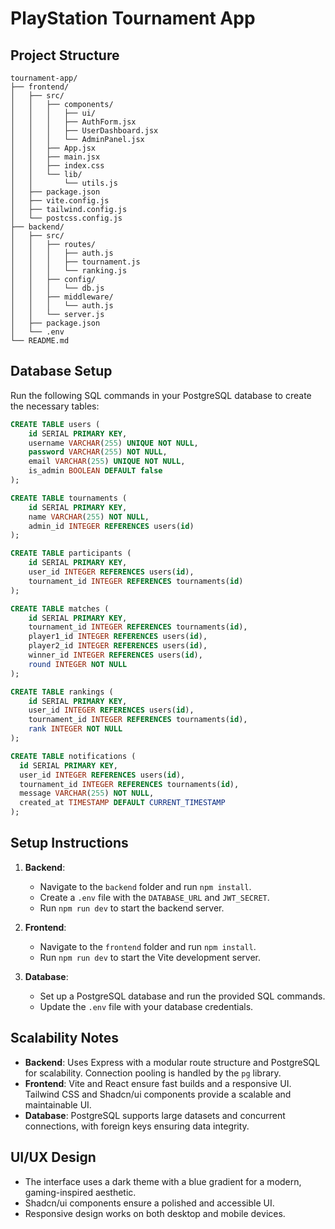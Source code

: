 # PlayStation Tournament App

## Project Structure

```
tournament-app/
├── frontend/
│   ├── src/
│   │   ├── components/
│   │   │   ├── ui/
│   │   │   ├── AuthForm.jsx
│   │   │   ├── UserDashboard.jsx
│   │   │   └── AdminPanel.jsx
│   │   ├── App.jsx
│   │   ├── main.jsx
│   │   ├── index.css
│   │   └── lib/
│   │       └── utils.js
│   ├── package.json
│   ├── vite.config.js
│   ├── tailwind.config.js
│   └── postcss.config.js
├── backend/
│   ├── src/
│   │   ├── routes/
│   │   │   ├── auth.js
│   │   │   ├── tournament.js
│   │   │   └── ranking.js
│   │   ├── config/
│   │   │   └── db.js
│   │   ├── middleware/
│   │   │   └── auth.js
│   │   └── server.js
│   ├── package.json
│   └── .env
└── README.md
```

## Database Setup

Run the following SQL commands in your PostgreSQL database to create the necessary tables:

```sql
CREATE TABLE users (
    id SERIAL PRIMARY KEY,
    username VARCHAR(255) UNIQUE NOT NULL,
    password VARCHAR(255) NOT NULL,
    email VARCHAR(255) UNIQUE NOT NULL,
    is_admin BOOLEAN DEFAULT false
);

CREATE TABLE tournaments (
    id SERIAL PRIMARY KEY,
    name VARCHAR(255) NOT NULL,
    admin_id INTEGER REFERENCES users(id)
);

CREATE TABLE participants (
    id SERIAL PRIMARY KEY,
    user_id INTEGER REFERENCES users(id),
    tournament_id INTEGER REFERENCES tournaments(id)
);

CREATE TABLE matches (
    id SERIAL PRIMARY KEY,
    tournament_id INTEGER REFERENCES tournaments(id),
    player1_id INTEGER REFERENCES users(id),
    player2_id INTEGER REFERENCES users(id),
    winner_id INTEGER REFERENCES users(id),
    round INTEGER NOT NULL
);

CREATE TABLE rankings (
    id SERIAL PRIMARY KEY,
    user_id INTEGER REFERENCES users(id),
    tournament_id INTEGER REFERENCES tournaments(id),
    rank INTEGER NOT NULL
);

CREATE TABLE notifications (
  id SERIAL PRIMARY KEY,
  user_id INTEGER REFERENCES users(id),
  tournament_id INTEGER REFERENCES tournaments(id),
  message VARCHAR(255) NOT NULL,
  created_at TIMESTAMP DEFAULT CURRENT_TIMESTAMP
);
```

## Setup Instructions

1. **Backend**:

   - Navigate to the `backend` folder and run `npm install`.
   - Create a `.env` file with the `DATABASE_URL` and `JWT_SECRET`.
   - Run `npm run dev` to start the backend server.

2. **Frontend**:

   - Navigate to the `frontend` folder and run `npm install`.
   - Run `npm run dev` to start the Vite development server.

3. **Database**:
   - Set up a PostgreSQL database and run the provided SQL commands.
   - Update the `.env` file with your database credentials.

## Scalability Notes

- **Backend**: Uses Express with a modular route structure and PostgreSQL for scalability. Connection pooling is handled by the `pg` library.
- **Frontend**: Vite and React ensure fast builds and a responsive UI. Tailwind CSS and Shadcn/ui components provide a scalable and maintainable UI.
- **Database**: PostgreSQL supports large datasets and concurrent connections, with foreign keys ensuring data integrity.

## UI/UX Design

- The interface uses a dark theme with a blue gradient for a modern, gaming-inspired aesthetic.
- Shadcn/ui components ensure a polished and accessible UI.
- Responsive design works on both desktop and mobile devices.
